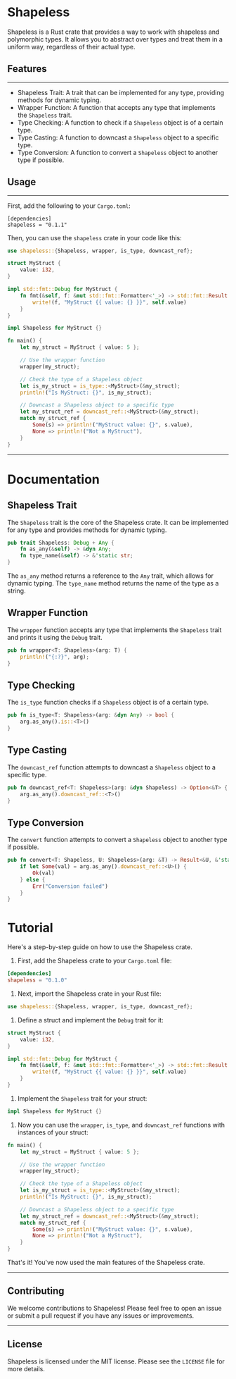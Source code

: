 # Shapeless

Shapeless is a Rust crate that provides a way to work with shapeless and polymorphic types. It allows you to abstract over types and treat them in a uniform way, regardless of their actual type.

## Features
--------

-   Shapeless Trait: A trait that can be implemented for any type, providing methods for dynamic typing.
-   Wrapper Function: A function that accepts any type that implements the `Shapeless` trait.
-   Type Checking: A function to check if a `Shapeless` object is of a certain type.
-   Type Casting: A function to downcast a `Shapeless` object to a specific type.
-   Type Conversion: A function to convert a `Shapeless` object to another type if possible.

## Usage
-----

First, add the following to your `Cargo.toml`:

```
[dependencies]
shapeless = "0.1.1"
```

Then, you can use the `shapeless` crate in your code like this:

```rust
use shapeless::{Shapeless, wrapper, is_type, downcast_ref};

struct MyStruct {
    value: i32,
}

impl std::fmt::Debug for MyStruct {
    fn fmt(&self, f: &mut std::fmt::Formatter<'_>) -> std::fmt::Result {
        write!(f, "MyStruct {{ value: {} }}", self.value)
    }
}

impl Shapeless for MyStruct {}

fn main() {
    let my_struct = MyStruct { value: 5 };

    // Use the wrapper function
    wrapper(my_struct);

    // Check the type of a Shapeless object
    let is_my_struct = is_type::<MyStruct>(&my_struct);
    println!("Is MyStruct: {}", is_my_struct);

    // Downcast a Shapeless object to a specific type
    let my_struct_ref = downcast_ref::<MyStruct>(&my_struct);
    match my_struct_ref {
        Some(s) => println!("MyStruct value: {}", s.value),
        None => println!("Not a MyStruct"),
    }
}
```
---

# Documentation

Shapeless Trait
---------------

The `Shapeless` trait is the core of the Shapeless crate. It can be implemented for any type and provides methods for dynamic typing.

```rust
pub trait Shapeless: Debug + Any {
    fn as_any(&self) -> &dyn Any;
    fn type_name(&self) -> &'static str;
}
```



The `as_any` method returns a reference to the `Any` trait, which allows for dynamic typing. The `type_name` method returns the name of the type as a string.

Wrapper Function
----------------

The `wrapper` function accepts any type that implements the `Shapeless` trait and prints it using the `Debug` trait.

```rust
pub fn wrapper<T: Shapeless>(arg: T) {
    println!("{:?}", arg);
}
```



Type Checking
-------------

The `is_type` function checks if a `Shapeless` object is of a certain type.

```rust
pub fn is_type<T: Shapeless>(arg: &dyn Any) -> bool {
    arg.as_any().is::<T>()
}
```



Type Casting
------------

The `downcast_ref` function attempts to downcast a `Shapeless` object to a specific type.

```rust
pub fn downcast_ref<T: Shapeless>(arg: &dyn Shapeless) -> Option<&T> {
    arg.as_any().downcast_ref::<T>()
}
```



Type Conversion
---------------

The `convert` function attempts to convert a `Shapeless` object to another type if possible.

```rust
pub fn convert<T: Shapeless, U: Shapeless>(arg: &T) -> Result<&U, &'static str> {
    if let Some(val) = arg.as_any().downcast_ref::<U>() {
        Ok(val)
    } else {
        Err("Conversion failed")
    }
}
```



Tutorial
========

Here's a step-by-step guide on how to use the Shapeless crate.

1.  First, add the Shapeless crate to your `Cargo.toml` file:

```toml
[dependencies]
shapeless = "0.1.0"
```



1.  Next, import the Shapeless crate in your Rust file:

```rust
use shapeless::{Shapeless, wrapper, is_type, downcast_ref};
```



1.  Define a struct and implement the `Debug` trait for it:

```rust
struct MyStruct {
    value: i32,
}

impl std::fmt::Debug for MyStruct {
    fn fmt(&self, f: &mut std::fmt::Formatter<'_>) -> std::fmt::Result {
        write!(f, "MyStruct {{ value: {} }}", self.value)
    }
}
```



1.  Implement the `Shapeless` trait for your struct:

```rust
impl Shapeless for MyStruct {}
```



1.  Now you can use the `wrapper`, `is_type`, and `downcast_ref` functions with instances of your struct:

```rust
fn main() {
    let my_struct = MyStruct { value: 5 };

    // Use the wrapper function
    wrapper(my_struct);

    // Check the type of a Shapeless object
    let is_my_struct = is_type::<MyStruct>(&my_struct);
    println!("Is MyStruct: {}", is_my_struct);

    // Downcast a Shapeless object to a specific type
    let my_struct_ref = downcast_ref::<MyStruct>(&my_struct);
    match my_struct_ref {
        Some(s) => println!("MyStruct value: {}", s.value),
        None => println!("Not a MyStruct"),
    }
}
```



That's it! You've now used the main features of the Shapeless crate.

---

## Contributing

We welcome contributions to Shapeless! Please feel free to open an issue or submit a pull request if you have any issues or improvements.

---

## License

Shapeless is licensed under the MIT license. Please see the `LICENSE` file for more details.